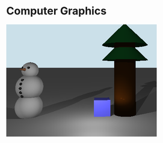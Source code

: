 # Computer Graphics

![alt Rendering a Cube in the scene as Mesh](./screenshots/2022-10-18_17-21-38.png)
